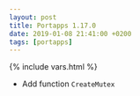 ```yaml
---
layout: post
title: Portapps 1.17.0
date: 2019-01-08 21:41:00 +0200
tags: [portapps]
---
```

{% include vars.html %}

* Add function `CreateMutex`